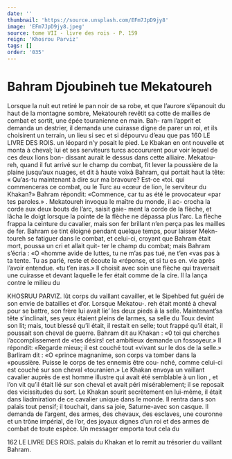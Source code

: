 ```yaml
---
date: ''
thumbnail: 'https://source.unsplash.com/EFm7JpD9jy8'
image: 'EFm7JpD9jy8.jpeg'
source: tome VII - livre des rois - P. 159
reign: 'Khosrou Parviz'
tags: []
order: '035'
---
```


# Bahram Djoubineh tue Mekatoureh

Lorsque la nuit eut retiré le pan noir de sa robe, et que l’aurore s’épanouit du haut de la montagne
sombre, Mekatoureh revêtit sa cotte de mailles de combat et sortit, une épée touranienne en main. Bah-
ram l’apprit et demanda un destrier, il demanda une cuirasse digne de parer un roi, et ils choisirent un terrain, un lieu si sec et si dépourvu d’eau que pas
160 LE LIVRE DES ROIS.
un léopard n’y posait le pied. Le Kbakan en ont
nouvelle et monta à cheval; lui et ses serviteurs turcs accoururent pour voir lequel de ces deux lions bon- dissant aurait le dessus dans cette alliaire. Mekatou- reh, quand il fut arrivé sur le champ du combat,
fit lever la poussière de la plaine jusqu’aux nuages,
et dit à haute voixà Bahram, qui portait haut la tête:
« Qu’as-tu maintenant à dire sur ma bravoure? Est-ce «toi. qui commenceras ce combat, ou le Turc au «cœur de lion, le serviteur du Khakan?» Bahram répondit: «Commence, car tu as été le provocateur
«par tes paroles.» . Mekatoureh invoqua le maître du monde, il ac-
crocha la corde aux deux bouts de l’arc, saisit gaie- ment la corde de la flèche, et lâcha le doigt lorsque la pointe de la flèche ne dépassa plus l’arc. La flèche
frappa la ceinture du cavalier, mais son fer brillant n’en perça pas les mailles de fer. Bahram se tint éloigné pendant quelque temps, pour laisser Mekn- toureh se fatiguer dans le combat, et celui-ci, croyant que Bahram était mort, poussa un cri et allait quit- ter le champ du combat; mais Bahram s’écria : «O
«homme avide de luttes, tu ne m’as pas tué, ne t’en «vas pas à ta tente. Tu as parlé, reste et écoute la
«réponse, et si tu es en. vie après l’avoir entendue.
«tu t’en iras.» Il choisit avec soin une flèche qui traversait une cuirasse et devant laquelle le fer était comme de la cire. Il la lança contre le milieu du

KHOSRUU PARVIZ. lût corps du vaillant cavailler, et le Sipehbed fut guéri
de son envie de batailles et d’or. Lorsque Mekatou-. reh était monté à cheval pour se battre, son frère
lui avait lie’ les deux pieds à la selle. Maintenant’sa
tête s’inclinait, ses yeux étaient pleins de larmes,
sa selle du Toux devint son lit; mais, tout blessé qu’il était, il restait en selle; tout frappé qu’il était,
il poussait son cheval de guerre. Bahram dit au Khakan : «0 toi qui cherches l’accomplissement de
«tes désirs! cet ambitieux demande un fossoyeur.»
Il répondit: «Regarde mieux; il est couché tout «vivant sur le dos de la selle.» Barliram dit : «O «prince magnanime, son corps va tomber dans la «poussière. Puisse le corps de tes ennemis être cou- nché, comme celui-ci est couché sur son cheval «touranien.»
Le Khakan envoya un vaillant cavalier auprès de est homme illustre qui avait été semblable à un lion ,
et l’on vit qu’il était lié sur son cheval et avait péri misérablement; il se reposait des vicissitudes du sort. Le Khakan sourit secrètement en lui-même, il était
dans liadmiration de ce cavalier unique dans le monde. Il rentra dans son palais tout pensif; il touchait, dans sa joie, Saturne-avec son casque. Il demanda de l’argent, des armes, des chevaux, des esclaves, une couronne et un trône impérial, de l’or, des
joyaux dignes d’un roi et des armes de combat de
toute espèce. Un messager emporta tout cela du

162 LE LIVRE DES ROIS.
palais du Khakan et Io remit au trésorier du vaillant
Bahram.
